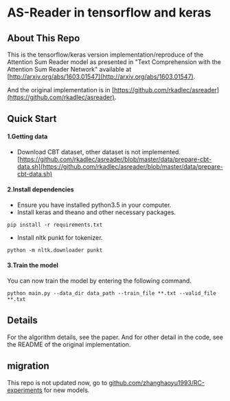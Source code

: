 # AS-Reader in tensorflow and keras

## About This Repo

This is the tensorflow/keras version implementation/reproduce of the Attention Sum Reader model as presented in "Text Comprehension with the Attention Sum Reader Network" available at [http://arxiv.org/abs/1603.01547](http://arxiv.org/abs/1603.01547). 

And the original implementation is in [https://github.com/rkadlec/asreader](https://github.com/rkadlec/asreader).

## Quick Start

#### 1.Getting data

- Download CBT dataset, other dataset is not implemented.[https://github.com/rkadlec/asreader/blob/master/data/prepare-cbt-data.sh](https://github.com/rkadlec/asreader/blob/master/data/prepare-cbt-data.sh)

#### 2.Install dependencies

- Ensure you have installed python3.5 in your computer.
- Install keras and theano and other necessary packages.

`pip install -r requirements.txt`

- Install nltk punkt for tokenizer.

`python -m nltk.downloader punkt`

#### 3.Train the model

You can now train the model by entering the following command.

`python main.py --data_dir data_path --train_file **.txt --valid_file **.txt`

## Details

For the algorithm details, see the paper. And for other detail in the code, see the README of the original implementation.


## migration

This repo is not updated now, go to [github.com/zhanghaoyu1993/RC-experiments](github.com/zhanghaoyu1993/RC-experiments) for new models.
